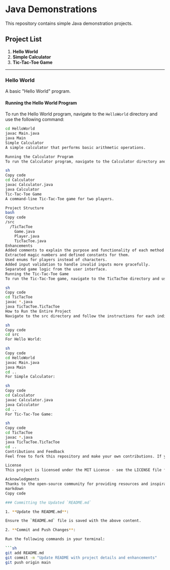 # Java Demonstrations

This repository contains simple Java demonstration projects.

## Project List

1. **Hello World**
2. **Simple Calculator**
3. **Tic-Tac-Toe Game**

---

### Hello World

A basic "Hello World" program.

#### Running the Hello World Program

To run the Hello World program, navigate to the `HelloWorld` directory and use the following command:

```sh
cd HelloWorld
javac Main.java
java Main
Simple Calculator
A simple calculator that performs basic arithmetic operations.

Running the Calculator Program
To run the Calculator program, navigate to the Calculator directory and use the following command:

sh
Copy code
cd Calculator
javac Calculator.java
java Calculator
Tic-Tac-Toe Game
A command-line Tic-Tac-Toe game for two players.

Project Structure
bash
Copy code
/src
  /TicTacToe
    Game.java
    Player.java
    TicTacToe.java
Enhancements
Added comments to explain the purpose and functionality of each method and section of code.
Extracted magic numbers and defined constants for them.
Used enums for players instead of characters.
Added input validation to handle invalid inputs more gracefully.
Separated game logic from the user interface.
Running the Tic-Tac-Toe Game
To run the Tic-Tac-Toe game, navigate to the TicTacToe directory and use the following commands:

sh
Copy code
cd TicTacToe
javac *.java
java TicTacToe.TicTacToe
How to Run the Entire Project
Navigate to the src directory and follow the instructions for each individual project:

sh
Copy code
cd src
For Hello World:

sh
Copy code
cd HelloWorld
javac Main.java
java Main
cd ..
For Simple Calculator:

sh
Copy code
cd Calculator
javac Calculator.java
java Calculator
cd ..
For Tic-Tac-Toe Game:

sh
Copy code
cd TicTacToe
javac *.java
java TicTacToe.TicTacToe
cd ..
Contributions and Feedback
Feel free to fork this repository and make your own contributions. If you have any feedback or suggestions, please open an issue or submit a pull request.

License
This project is licensed under the MIT License - see the LICENSE file for details.

Acknowledgments
Thanks to the open-source community for providing resources and inspiration.
markdown
Copy code

### Committing the Updated `README.md`

1. **Update the README.md**:

Ensure the `README.md` file is saved with the above content.

2. **Commit and Push Changes**:

Run the following commands in your terminal:

```sh
git add README.md
git commit -m "Update README with project details and enhancements"
git push origin main
